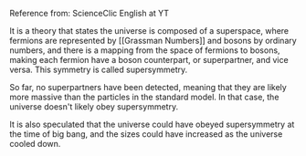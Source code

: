 Reference from: ScienceClic English at YT

It is a theory that states the universe is composed of a superspace, where fermions are represented by [[Grassman Numbers]] and bosons by ordinary numbers, and there is a mapping from the space of fermions to bosons, making each fermion have a boson counterpart, or superpartner, and vice versa. This symmetry is called supersymmetry.

So far, no superpartners have been detected, meaning that they are likely more massive than the particles in the standard model. In that case, the universe doesn't likely obey supersymmetry.

It is also speculated that the universe could have obeyed supersymmetry at the time of big bang, and the sizes could have increased as the universe cooled down.